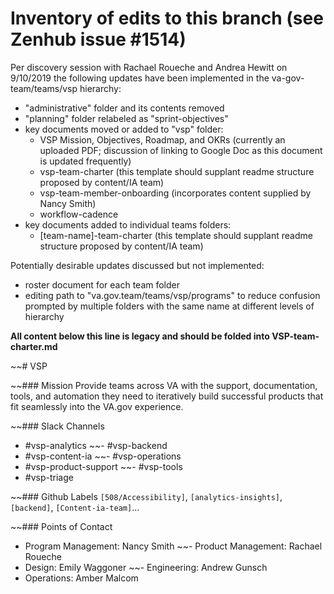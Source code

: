 # Inventory of edits to this branch (see Zenhub issue #1514)

Per discovery session with Rachael Roueche and Andrea Hewitt on 9/10/2019 the following updates have been implemented in the va-gov-team/teams/vsp hierarchy:

* "administrative" folder and its contents removed
* "planning" folder relabeled as "sprint-objectives"
* key documents moved or added to "vsp" folder:
  * VSP Mission, Objectives, Roadmap, and OKRs (currently an uploaded PDF; discussion of linking to Google Doc as this document is updated frequently)
  * vsp-team-charter (this template should supplant readme structure proposed by content/IA team)
  * vsp-team-member-onboarding (incorporates content supplied by Nancy Smith)
  * workflow-cadence
* key documents added to individual teams folders:
  * [team-name]-team-charter (this template should supplant readme structure proposed by content/IA team)
  
Potentially desirable updates discussed but not implemented:

* roster document for each team folder
* editing path to "va.gov.team/teams/vsp/programs" to reduce confusion prompted by multiple folders with the same name at different levels of hierarchy
  
**All content below this line is legacy and should be folded into VSP-team-charter.md**



~~# VSP 

~~### Mission
Provide teams across VA with the support, documentation, tools, and automation they need to iteratively build successful products that fit seamlessly into the VA.gov experience.


~~### Slack Channels
- #vsp-analytics
~~- #vsp-backend
- #vsp-content-ia 
~~- #vsp-operations
- #vsp-product-support
~~- #vsp-tools
- #vsp-triage


~~### Github Labels
`[508/Accessibility]`, `[analytics-insights]`, `[backend]`, `[Content-ia-team]`...

~~### Points of Contact
- Program Management: Nancy Smith
~~- Product Management:  Rachael Roueche
- Design: Emily Waggoner
~~- Engineering: Andrew Gunsch
- Operations:  Amber Malcom

